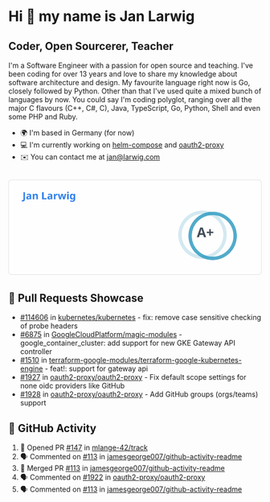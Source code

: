 # Hi 👋 my name is Jan Larwig

## Coder, Open Sourcerer, Teacher

I'm a Software Engineer with a passion for open source and teaching. I've been coding for over 13 years and love to share my knowledge about software architecture and design. My favourite language right now is Go, closely followed by Python. Other than that I've used quite a mixed bunch of languages by now. You could say I'm coding polyglot, ranging over all the major C flavours (C++, C#, C), Java, TypeScript, Go, Python, Shell and even some PHP and Ruby.

- 🌍 I'm based in Germany (for now)
- 💻 I'm currently working on [helm-compose](https://seacrew.github.io/helm-compose/) and [oauth2-proxy](https://github.com/oauth2-proxy/oauth2-proxy)
- ✉️ You can contact me at [jan@larwig.com](mailto:jan@larwig.com)

<br>

<a href="https://github.com/anuraghazra/github-readme-stats">
  <picture>
    <source
      srcset="https://raw.githubusercontent.com/tuunit/tuunit/main/general_dark.svg" 
      media="(prefers-color-scheme: dark)" 
    />
    <source
      srcset="https://raw.githubusercontent.com/tuunit/tuunit/main/general_light.svg" 
      media="(prefers-color-scheme: light), (prefers-color-scheme: no-preference)" 
    />
    <img src="https://raw.githubusercontent.com/tuunit/tuunit/main/general_light.svg" />
  </picture>
</a>

## 🔧 Pull Requests Showcase

- [#114606](https://github.com/kubernetes/kubernetes/issues/114606) in [kubernetes/kubernetes](https://github.com/kubernetes/kubernetes) - fix: remove case sensitive checking of probe headers
- [#6875](https://github.com/GoogleCloudPlatform/magic-modules/pull/6875) in [GoogleCloudPlatform/magic-modules](https://github.com/GoogleCloudPlatform/magic-modules) - google_container_cluster: add support for new GKE Gateway API controller
- [#1510](https://github.com/terraform-google-modules/terraform-google-kubernetes-engine/pull/1510) in [terraform-google-modules/terraform-google-kubernetes-engine](https://github.com/terraform-google-modules/terraform-google-kubernetes-engine) - feat!: support for gateway api
- [#1927](https://github.com/oauth2-proxy/oauth2-proxy/issues/1927) in [oauth2-proxy/oauth2-proxy](https://github.com/oauth2-proxy/oauth2-proxy) - Fix default scope settings for none oidc providers like GitHub
- [#1928](https://github.com/oauth2-proxy/oauth2-proxy/issues/1928) in [oauth2-proxy/oauth2-proxy](https://github.com/oauth2-proxy/oauth2-proxy) - Add GitHub groups (orgs/teams) support

## 🔔 GitHub Activity

<!--START_SECTION:activity-->
1. 💪 Opened PR [#147](https://github.com/mlange-42/track/pull/147) in [mlange-42/track](https://github.com/mlange-42/track)
2. 🗣 Commented on [#113](https://github.com/jamesgeorge007/github-activity-readme/pull/113#issuecomment-1741243761) in [jamesgeorge007/github-activity-readme](https://github.com/jamesgeorge007/github-activity-readme)
3. 🎉 Merged PR [#113](https://github.com/jamesgeorge007/github-activity-readme/pull/113) in [jamesgeorge007/github-activity-readme](https://github.com/jamesgeorge007/github-activity-readme)
4. 🗣 Commented on [#1922](https://github.com/oauth2-proxy/oauth2-proxy/pull/1922#issuecomment-1737926157) in [oauth2-proxy/oauth2-proxy](https://github.com/oauth2-proxy/oauth2-proxy)
5. 🗣 Commented on [#113](https://github.com/jamesgeorge007/github-activity-readme/pull/113#issuecomment-1737806586) in [jamesgeorge007/github-activity-readme](https://github.com/jamesgeorge007/github-activity-readme)
<!--END_SECTION:activity-->
